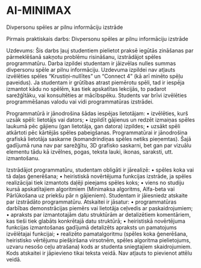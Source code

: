 # AI-MINIMAX
Divpersonu spēles ar pilnu informāciju izstrāde

Pirmais praktiskais darbs: Divpersonu spēles ar pilnu informāciju izstrāde

Uzdevums:
Šis darbs ļauj studentiem pielietot praksē iegūtās zināšanas par pārmeklēšanā sakņotu problēmu risināšanu, izstrādājot 
spēles programmatūru. Darba izpildei studentam ir jāizvēlas nulles summas divpersonu spēle ar pilnu informāciju. 
Uzdevuma izpildei nav atļauts izvēlēties spēles “Krustiņi-nullītes” un “Connect 4” (kā arī minēto spēļu paveidus). Ja 
studentam ir grūtības atrast piemērotu spēli, tad ir iespēja izmantot kādu no spēlēm, kas tiek apskatītas lekcijās, to 
padarot sarežģītāku, vai konsultēties ar mācībspēku. Students var brīvi izvēlēties programmēšanas valodu vai vidi 
programmatūras izstrādei.

Programmatūrā ir jānodrošina šādas iespējas lietotājam: 
• izvēlēties, kurš uzsāk spēli: lietotājs vai dators;
• izpildīt gājienus un redzēt izmaiņas spēles laukumā pēc gājienu (gan lietotāja, gan datora) izpildes;
• uzsākt spēli atkārtoti pēc kārtējās spēles pabeigšanas.
Programmatūrai ir jānodrošina grafiskā lietotāja saskarne (komandrindiņas spēles netiks pieņemtas). Šajā gadījumā runa 
nav par sarežģītu, 3D grafisko saskarni, bet gan par vizuālu elementu tādu kā izvēlnes, pogas, teksta lauki, ikonas, saraksti, 
utt. izmantošanu.

Izstrādājot programmatūru, studentam obligāti ir jārealizē:
• spēles koka vai tā daļas ģenerēšana;
• heiristiskā novērtējuma funkcijas izstrāde, ja spēles realizācijai tiek izmantots daļēji pieejams spēles koks;
• viens no studiju kursā apskatītajiem algoritmiem (Minimaksa algoritms, Alfa-beta vai Pārlūkošana uz priekšu pār n gājieniem).
Studentam ir jāiesniedz atskaite par izstrādāto programmatūru. Atskaitei ir jāsatur:
• programmatūras darbības demonstrācijas piemērs vai lietotāja ceļvedis ar paskaidrojumiem; 
• apraksts par izmantotajām datu struktūrām ar detalizētiem komentāriem, kas tieši tiek glabāts konkrētajā datu 
struktūrā; 
• heiristiskā novērtējuma funkcijas izmantošanas gadījumā detalizēts apraksts un pamatojums izvēlētajai funkcijai; 
• realizēto pamatalgoritmu (spēles koka ģenerēšana, heiristisko vērtējumu piešķiršana virsotnēm, spēles algoritma 
pielietojums, uzvaru nesošo ceļu atrašana) kods ar studenta sniegtajiem skaidrojumiem. Kods atskaitei ir jāpievieno 
tikai teksta veidā. Nav atļauts to pievienot attēlu veidā.
